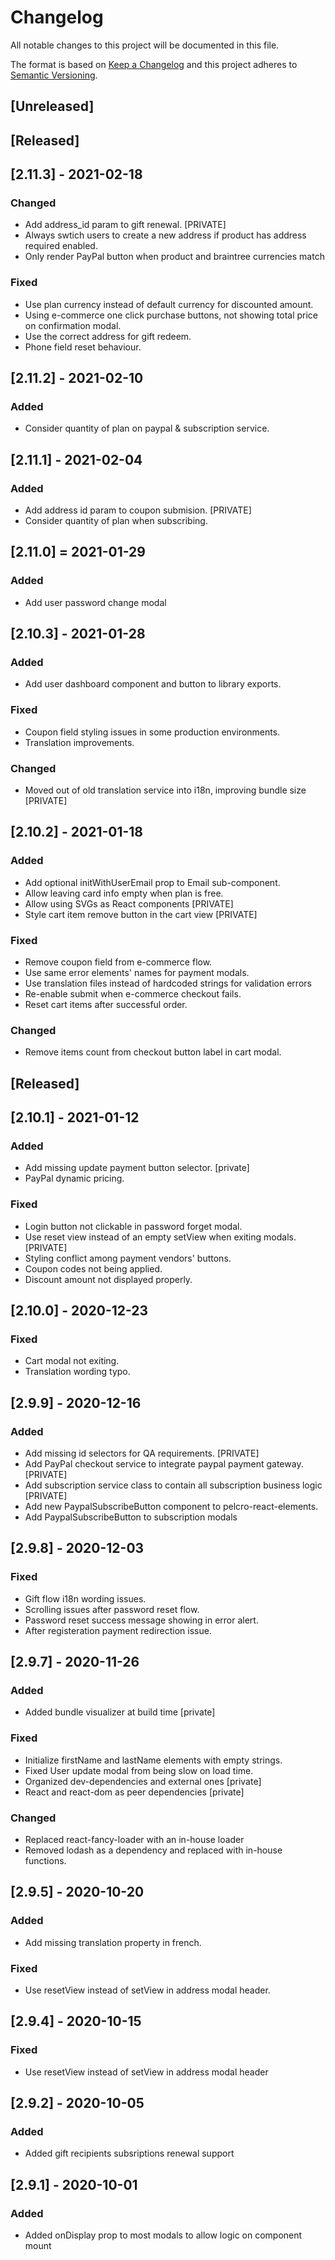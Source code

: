 # Changelog

All notable changes to this project will be documented in this file.

The format is based on [Keep a Changelog][keep a changelog] and this project adheres to [Semantic Versioning][semantic versioning].

## [Unreleased]

## [Released]

## [2.11.3] - 2021-02-18

### Changed

- Add address_id param to gift renewal. [PRIVATE]
- Always swtich users to create a new address if product has address required enabled.
- Only render PayPal button when product and braintree currencies match

### Fixed

- Use plan currency instead of default currency for discounted amount.
- Using e-commerce one click purchase buttons, not showing total price on confirmation modal.
- Use the correct address for gift redeem.
- Phone field reset behaviour.

## [2.11.2] - 2021-02-10

### Added

- Consider quantity of plan on paypal & subscription service.

## [2.11.1] - 2021-02-04

### Added

- Add address id param to coupon submision. [PRIVATE]
- Consider quantity of plan when subscribing.

## [2.11.0] = 2021-01-29

### Added

- Add user password change modal

## [2.10.3] - 2021-01-28

### Added

- Add user dashboard component and button to library exports.

### Fixed

- Coupon field styling issues in some production environments.
- Translation improvements.

### Changed

- Moved out of old translation service into i18n, improving bundle size [PRIVATE]

## [2.10.2] - 2021-01-18

### Added

- Add optional initWithUserEmail prop to Email sub-component.
- Allow leaving card info empty when plan is free.
- Allow using SVGs as React components [PRIVATE]
- Style cart item remove button in the cart view [PRIVATE]

### Fixed

- Remove coupon field from e-commerce flow.
- Use same error elements' names for payment modals.
- Use translation files instead of hardcoded strings for validation errors
- Re-enable submit when e-commerce checkout fails.
- Reset cart items after successful order.

### Changed

- Remove items count from checkout button label in cart modal.

## [Released]

## [2.10.1] - 2021-01-12

### Added

- Add missing update payment button selector. [private]
- PayPal dynamic pricing.

### Fixed

- Login button not clickable in password forget modal.
- Use reset view instead of an empty setView when exiting modals. [PRIVATE]
- Styling conflict among payment vendors' buttons.
- Coupon codes not being applied.
- Discount amount not displayed properly.

## [2.10.0] - 2020-12-23

### Fixed

- Cart modal not exiting.
- Translation wording typo.

## [2.9.9] - 2020-12-16

### Added

- Add missing id selectors for QA requirements. [PRIVATE]
- Add PayPal checkout service to integrate paypal payment gateway. [PRIVATE]
- Add subscription service class to contain all subscription business logic [PRIVATE]
- Add new PaypalSubscribeButton component to pelcro-react-elements.
- Add PaypalSubscribeButton to subscription modals

## [2.9.8] - 2020-12-03

### Fixed

- Gift flow i18n wording issues.
- Scrolling issues after password reset flow.
- Password reset success message showing in error alert.
- After registeration payment redirection issue.

## [2.9.7] - 2020-11-26

### Added

- Added bundle visualizer at build time [private]

### Fixed

- Initialize firstName and lastName elements with empty strings.
- Fixed User update modal from being slow on load time.
- Organized dev-dependencies and external ones [private]
- React and react-dom as peer dependencies [private]

### Changed

- Replaced react-fancy-loader with an in-house loader
- Removed lodash as a dependency and replaced with in-house functions.

## [2.9.5] - 2020-10-20

### Added

- Add missing translation property in french.

### Fixed

- Use resetView instead of setView in address modal header.

## [2.9.4] - 2020-10-15

### Fixed

- Use resetView instead of setView in address modal header

## [2.9.2] - 2020-10-05

### Added

- Added gift recipients subsriptions renewal support

## [2.9.1] - 2020-10-01

### Added

- Added onDisplay prop to most modals to allow logic on component mount

<!-- Links -->

[keep a changelog]: https://keepachangelog.com/
[semantic versioning]: https://semver.org/
